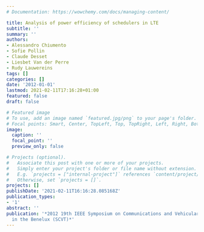 ```yaml
---
# Documentation: https://wowchemy.com/docs/managing-content/

title: Analysis of power efficiency of schedulers in LTE
subtitle: ''
summary: ''
authors:
- Alessandro Chiumento
- Sofie Pollin
- Claude Desset
- Liesbet Van der Perre
- Rudy Lauwereins
tags: []
categories: []
date: '2012-01-01'
lastmod: 2021-02-11T17:16:28+01:00
featured: false
draft: false

# Featured image
# To use, add an image named `featured.jpg/png` to your page's folder.
# Focal points: Smart, Center, TopLeft, Top, TopRight, Left, Right, BottomLeft, Bottom, BottomRight.
image:
  caption: ''
  focal_point: ''
  preview_only: false

# Projects (optional).
#   Associate this post with one or more of your projects.
#   Simply enter your project's folder or file name without extension.
#   E.g. `projects = ["internal-project"]` references `content/project/deep-learning/index.md`.
#   Otherwise, set `projects = []`.
projects: []
publishDate: '2021-02-11T16:16:28.085168Z'
publication_types:
- '1'
abstract: ''
publication: '*2012 19th IEEE Symposium on Communications and Vehicular Technology
  in the Benelux (SCVT)*'
---
```

